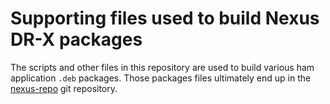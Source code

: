 # Supporting files used to build Nexus DR-X packages

The scripts and other files in this repository are used to build various ham application `.deb` packages. Those packages files ultimately end up in the [nexus-repo](https://github.com/NexusDR-X/nexus-repo) git repository.
